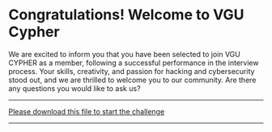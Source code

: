# Congratulations! Welcome to VGU Cypher

We are excited to inform you that you have been selected to join VGU CYPHER as a member, following a successful performance in the interview process. Your skills, creativity, and passion for hacking and cybersecurity stood out, and we are thrilled to welcome you to our community. Are there any questions you would like to ask us?
___
[Please download this file to start the challenge](https://github.com/KhavidBap/VGU_CTF/blob/main/Congratulations/fake_emails.pcap)
___
